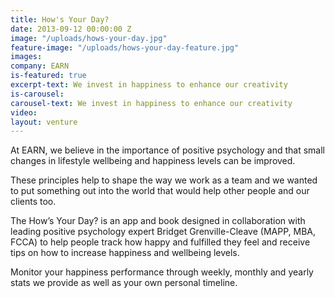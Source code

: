 ```yaml
---
title: How's Your Day?
date: 2013-09-12 00:00:00 Z
image: "/uploads/hows-your-day.jpg"
feature-image: "/uploads/hows-your-day-feature.jpg"
images: 
company: EARN
is-featured: true
excerpt-text: We invest in happiness to enhance our creativity
is-carousel: 
carousel-text: We invest in happiness to enhance our creativity
video: 
layout: venture
---
```


At EARN, we believe in the importance of positive psychology and that small changes in lifestyle wellbeing and happiness levels can be improved.

These principles help to shape the way we work as a team and we wanted to put something out into the world that would help other people and our clients too.

The How’s Your Day? is an app and book designed in collaboration with leading positive psychology expert Bridget Grenville-Cleave (MAPP, MBA, FCCA) to help people track how happy and fulfilled they feel and receive tips on how to increase happiness and wellbeing levels.

Monitor your happiness performance through weekly, monthly and yearly stats we provide as well as your own personal timeline.